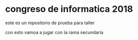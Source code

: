 
# congreso de informatica 2018

este es un repositorio de prueba para taller

con esto vamoa a jugar con la rama secundaria
